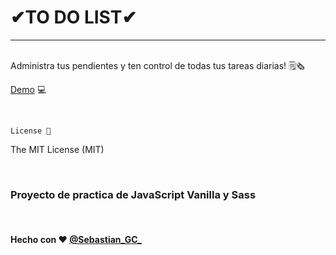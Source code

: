 # ✔TO DO LIST✔

---

<br/>
Administra tus pendientes y ten control de todas tus tareas diarias! 🗒🗞

[Demo](https://sgcifuentes.github.io/ToDoList/) 💻

<br/>

`License 📃`

The MIT License (MIT) 

<br/>

### Proyecto de practica de JavaScript Vanilla y Sass


<br/>


#### Hecho con ❤ [@Sebastian_GC_](https://twitter.com/Sebastian_GC_)

